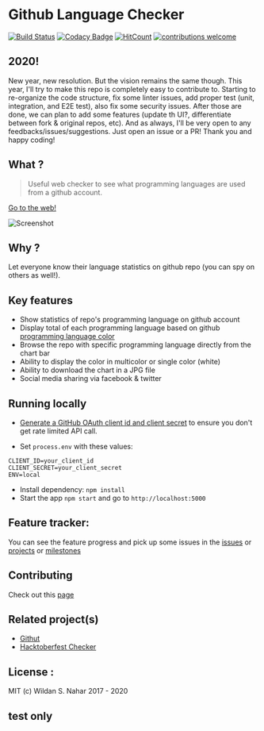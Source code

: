 # Github Language Checker

[![Build Status](https://travis-ci.org/wildan3105/github-langs.svg?branch=master)](https://travis-ci.org/wildan3105/github-langs)
[![Codacy Badge](https://api.codacy.com/project/badge/Grade/d8bb38610b33412b993cdd4068bc0713)](https://www.codacy.com/app/wildan3105/github-langs?utm_source=github.com&amp;utm_medium=referral&amp;utm_content=wildan3105/github-langs&amp;utm_campaign=Badge_Grade)
[![HitCount](http://hits.dwyl.com/wildan3105/github-langs.svg)](http://hits.dwyl.com/wildan3105/github-langs)   [![contributions welcome](https://img.shields.io/badge/contributions-welcome-brightgreen.svg?style=flat)](https://github.com/wildan3105/github-langs/issues)

## 2020!

New year, new resolution. But the vision remains the same though. This year, I'll try to make this repo is completely easy to contribute to. Starting to re-organize the code structure, fix some linter issues, add proper test (unit, integration, and E2E test), also fix some security issues. After those are done, we can plan to add some features (update th UI?, differentiate between fork & original repos, etc). And as always, I'll be very open to any feedbacks/issues/suggestions. Just open an issue or a PR! Thank you and happy coding!

## What ?

> Useful web checker to see what programming languages are used from a github account.

[Go to the web!](https://github-langs.herokuapp.com)

![Screenshot](screenshot.png)

## Why ?

Let everyone know their language statistics on github repo (you can spy on others as well!).

## Key features
- Show statistics of repo's programming language on github account
- Display total of each programming language based on github [programming language color](https://github.com/github/linguist/blob/master/lib/linguist/languages.yml)
- Browse the repo with specific programming language directly from the chart bar
- Ability to display the color in multicolor or single color (white)
- Ability to download the chart in a JPG file
- Social media sharing via facebook & twitter

## Running locally

* [Generate a GitHub OAuth client id and client secret](https://github.com/settings/applications/new) to ensure you don't get rate limited API call.

* Set `process.env` with these values:
```
CLIENT_ID=your_client_id
CLIENT_SECRET=your_client_secret
ENV=local
```

* Install dependency: `npm install`
* Start the app `npm start` and go to `http://localhost:5000`

## Feature tracker:
You can see the feature progress and pick up some issues in the [issues](https://github.com/wildan3105/github-langs/issues) or [projects](https://github.com/wildan3105/github-langs/projects) or [milestones](https://github.com/wildan3105/github-langs/milestones)

## Contributing

Check out this [page](CONTRIBUTING.md)
## Related project(s)
- [Githut](https://github.com/madnight/githut)
- [Hacktoberfest Checker](https://github.com/jenkoian/hacktoberfest-checker)

## License :

MIT (c) Wildan S. Nahar 2017 - 2020

## test only
